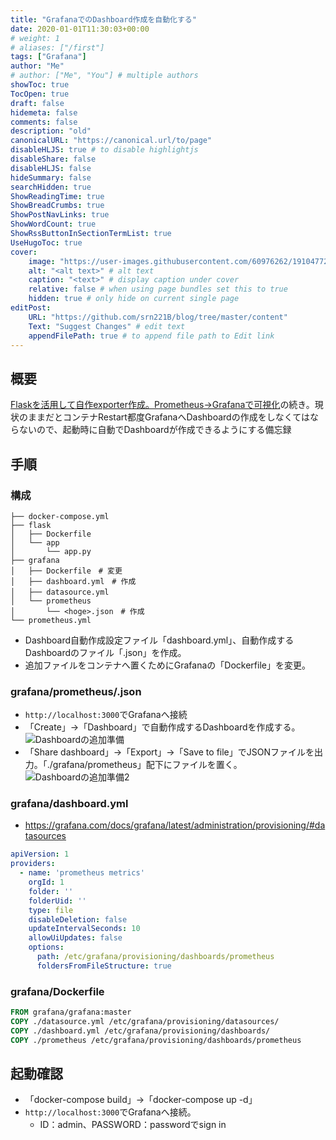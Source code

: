 ```yaml
---
title: "GrafanaでのDashboard作成を自動化する"
date: 2020-01-01T11:30:03+00:00
# weight: 1
# aliases: ["/first"]
tags: ["Grafana"]
author: "Me"
# author: ["Me", "You"] # multiple authors
showToc: true
TocOpen: true
draft: false
hidemeta: false
comments: false
description: "old"
canonicalURL: "https://canonical.url/to/page"
disableHLJS: true # to disable highlightjs
disableShare: false
disableHLJS: false
hideSummary: false
searchHidden: true
ShowReadingTime: true
ShowBreadCrumbs: true
ShowPostNavLinks: true
ShowWordCount: true
ShowRssButtonInSectionTermList: true
UseHugoToc: true
cover:
    image: "https://user-images.githubusercontent.com/60976262/191047722-dd7ed9ad-6e00-4b50-8073-24ae9602b8d6.png" # image path/url
    alt: "<alt text>" # alt text
    caption: "<text>" # display caption under cover
    relative: false # when using page bundles set this to true
    hidden: true # only hide on current single page
editPost:
    URL: "https://github.com/srn221B/blog/tree/master/content"
    Text: "Suggest Changes" # edit text
    appendFilePath: true # to append file path to Edit link
---
```


## 概要
[Flaskを活用して自作exporter作成。Prometheus->Grafanaで可視化](https://467tn.com/post/content3/)の続き。現状のままだとコンテナRestart都度GrafanaへDashboardの作成をしなくてはならないので、起動時に自動でDashboardが作成できるようにする備忘録

## 手順
### 構成
```
├── docker-compose.yml
├── flask
│   ├── Dockerfile
│   └── app
│       └── app.py
├── grafana
│   ├── Dockerfile　# 変更
│   ├── dashboard.yml　# 作成
│   ├── datasource.yml　
│   └── prometheus
│       └── <hoge>.json　# 作成
└── prometheus.yml
``` 
- Dashboard自動作成設定ファイル「dashboard.yml」、自動作成するDashboardのファイル「<hoge>.json」を作成。
- 追加ファイルをコンテナへ置くためにGrafanaの「Dockerfile」を変更。

### grafana/prometheus/<hoge>.json
- `http://localhost:3000`でGrafanaへ接続
- 「Create」→「Dashboard」で自動作成するDashboardを作成する。
![Dashboardの追加準備](https://user-images.githubusercontent.com/60976262/191035233-1b1b1b1f-aaf9-4522-af1a-c7046e75dc65.png "Dashboardの追加準備")   
- 「Share dashboard」→「Export」→「Save to file」でJSONファイルを出力。「./grafana/prometheus」配下にファイルを置く。
![Dashboardの追加準備2](https://user-images.githubusercontent.com/60976262/191037763-82a5042f-97f4-43a7-8950-f4ac29c1442b.png "Dashboardの追加準備2")  

### grafana/dashboard.yml
- https://grafana.com/docs/grafana/latest/administration/provisioning/#datasources
```yaml
apiVersion: 1
providers:
  - name: 'prometheus metrics'
    orgId: 1
    folder: ''
    folderUid: ''
    type: file
    disableDeletion: false
    updateIntervalSeconds: 10
    allowUiUpdates: false
    options:
      path: /etc/grafana/provisioning/dashboards/prometheus
      foldersFromFileStructure: true
```
### grafana/Dockerfile
```Dockerfile
FROM grafana/grafana:master
COPY ./datasource.yml /etc/grafana/provisioning/datasources/
COPY ./dashboard.yml /etc/grafana/provisioning/dashboards/ 
COPY ./prometheus /etc/grafana/provisioning/dashboards/prometheus
```

## 起動確認
- 「docker-compose build」→「docker-compose up -d」
- `http://localhost:3000`でGrafanaへ接続。
  - ID：admin、PASSWORD：passwordでsign in
